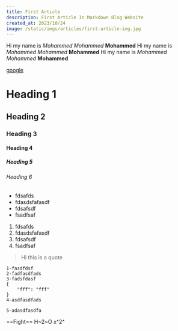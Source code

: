 ```yaml
---
title: First Article
description: First Article In Markdown Blog Website
created_at: 2023/10/24
image: /static/imgs/articles/first-article-img.jpg
---
```


Hi my name is *Mohammed* _Mohammed_ **Mohammed** 
Hi my name is *Mohammed* _Mohammed_ **Mohammed** 
Hi my name is *Mohammed* _Mohammed_ **Mohammed** 

[google](https://google.com)

# Heading 1
## Heading 2
### Heading 3
#### Heading 4
##### Heading 5
###### Heading 6

- fdsafds
- fdasdsfafasdf
- fdsafsdf
- fsadfsaf

1. fdsafds
2. fdasdsfafasdf
2. fdsafsdf
3. fsadfsaf

> Hi this is a quote

```
1-fasdfdsf
2-fadfasdfads
3-fadsfdasf
{
    "fff": "fff"
}
4-asdfasdfads

5-adasdfasdfa
```

==Fight== H~2~O x^2^